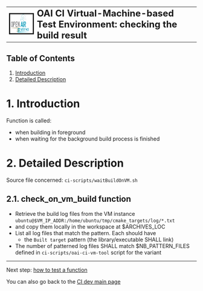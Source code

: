 <table style="border-collapse: collapse; border: none;">
  <tr style="border-collapse: collapse; border: none;">
    <td style="border-collapse: collapse; border: none;">
      <a href="http://www.openairinterface.org/">
         <img src="../../doc/images/oai_final_logo.png" alt="" border=3 height=50 width=150>
         </img>
      </a>
    </td>
    <td style="border-collapse: collapse; border: none; vertical-align: center;">
      <b><font size = "5">OAI CI Virtual-Machine-based Test Environment: checking the build result</font></b>
    </td>
  </tr>
</table>

## Table of Contents ##

1.  [Introduction](#1-introduction)
2.  [Detailed Description](#2-detailed-description)

# 1. Introduction #

Function is called:

- when building in foreground
- when waiting for the background build process is finished

# 2. Detailed Description #

Source file concerned: `ci-scripts/waitBuildOnVM.sh`

## 2.1. check_on_vm_build function ##

*  Retrieve the build log files from the VM instance `ubuntu@$VM_IP_ADDR:/home/ubuntu/tmp/cmake_targets/log/*.txt`
*  and copy them locally in the workspace at $ARCHIVES_LOC
*  List all log files that match the pattern. Each should have
   *  the `Built target` pattern (the library/executable SHALL link)
*  The number of patterned log files SHALL match $NB_PATTERN_FILES defined in `ci-scripts/oai-ci-vm-tool` script for the variant

---

Next step: [how to test a function](./vm_based_simulator_test.md)

You can also go back to the [CI dev main page](./ci_dev_home.md)

